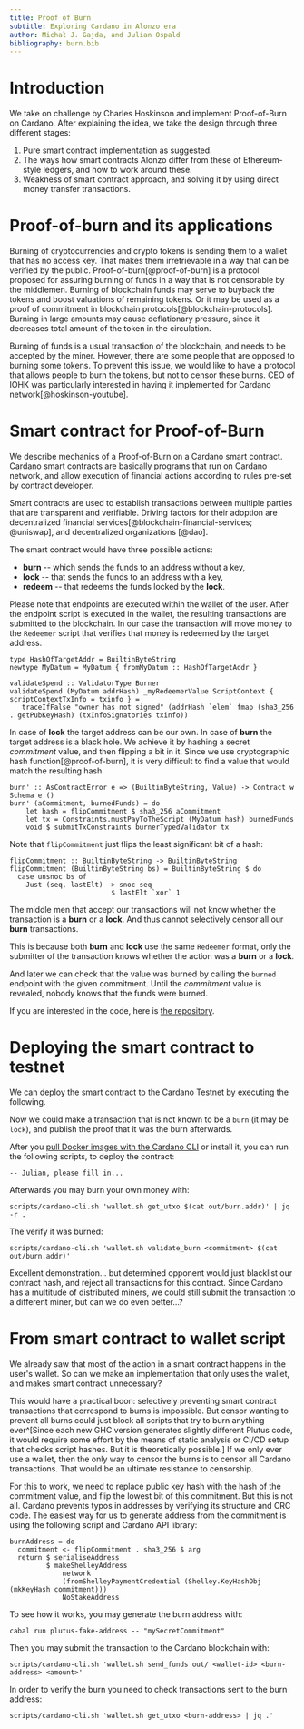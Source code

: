```yaml
---
title: Proof of Burn
subtitle: Exploring Cardano in Alonzo era
author: Michał J. Gajda, and Julian Ospald
bibliography: burn.bib
---
```


# Introduction

We take on challenge by Charles Hoskinson and implement Proof-of-Burn on Cardano.
After explaining the idea, we take the design through three different stages:

1. Pure smart contract implementation as suggested.
2. The ways how smart contracts Alonzo differ from these of Ethereum-style ledgers,
   and how to work around these.
3. Weakness of smart contract approach,
   and solving it by using direct money transfer transactions.

# Proof-of-burn and its applications

Burning of cryptocurrencies and crypto tokens is sending them to a wallet that has no access key.
That makes them irretrievable in a way that can be verified by the public.
Proof-of-burn[@proof-of-burn] is a protocol proposed for assuring burning of funds in a way that is not censorable by the middlemen.
Burning of blockchain funds may serve to buyback the tokens and boost valuations of remaining tokens.
Or it may be used as a proof of commitment in blockchain protocols[@blockchain-protocols].
Burning in large amounts may cause deflationary pressure, since it decreases total amount of the token in the circulation.

Burning of funds is a usual transaction of the blockchain, and needs to be accepted by the miner.
However, there are some people that are opposed to burning some tokens. To prevent this issue,
we would like to have a protocol that allows people to burn the tokens, but not to censor these burns.
CEO of IOHK was particularly interested in having it implemented for Cardano network[@hoskinson-youtube].

# Smart contract for Proof-of-Burn

We describe mechanics of a Proof-of-Burn on a Cardano smart contract.
Cardano smart contracts are basically programs that run on Cardano network,
and allow execution of financial actions according to rules pre-set by contract developer.

Smart contracts are used to establish transactions between multiple parties
that are transparent and verifiable.
Driving factors for their adoption are decentralized financial services[@blockchain-financial-services; @uniswap], and decentralized organizations [@dao].

The smart contract would have three possible actions:

* **burn** -- which sends the funds to an address without a key,
* **lock** -- that sends the funds to an address with a key,
* **redeem** -- that redeems the funds locked by the **lock**.

Please note that endpoints are executed within the wallet of the user.
After the endpoint script is executed in the wallet, the resulting transactions are submitted to the blockchain.
In our case the transaction will move money to the `Redeemer` script that verifies
that money is redeemed by the target address.

``` {.haskell}
type HashOfTargetAddr = BuiltinByteString
newtype MyDatum = MyDatum { fromMyDatum :: HashOfTargetAddr }

validateSpend :: ValidatorType Burner
validateSpend (MyDatum addrHash) _myRedeemerValue ScriptContext { scriptContextTxInfo = txinfo } =
   traceIfFalse "owner has not signed" (addrHash `elem` fmap (sha3_256 . getPubKeyHash) (txInfoSignatories txinfo))
```

In case of **lock** the target address can be our own.
In case of **burn** the target address is a black hole. We achieve it by hashing a secret _commitment_ value,
and then flipping a bit in it. Since we use cryptographic hash function[@proof-of-burn], it is very difficult to find a value
that would match the resulting hash.

``` {.haskell}
burn' :: AsContractError e => (BuiltinByteString, Value) -> Contract w Schema e ()
burn' (aCommitment, burnedFunds) = do
    let hash = flipCommitment $ sha3_256 aCommitment
    let tx = Constraints.mustPayToTheScript (MyDatum hash) burnedFunds
    void $ submitTxConstraints burnerTypedValidator tx
```

Note that `flipCommitment` just flips the least significant bit of a hash:
```
flipCommitment :: BuiltinByteString -> BuiltinByteString
flipCommitment (BuiltinByteString bs) = BuiltinByteString $ do
  case unsnoc bs of
    Just (seq, lastElt) -> snoc seq
                         $ lastElt `xor` 1
```

The middle men that accept our transactions will not know whether the transaction is a **burn** or a **lock**.
And thus cannot selectively censor all our **burn** transactions.

This is because both **burn** and **lock** use the same `Redeemer` format,
only the submitter of the transaction knows whether the action was a **burn** or a **lock**.

And later we can check that the value was burned by calling the `burned` endpoint with the given commitment.
Until the _commitment_ value is revealed, nobody knows that the funds were burned.

If you are interested in the code, here is [the repository](https://github.com/iagon-tech/proof-of-burn-cardano/blob/main/src/ProofOfBurn.hs).
# Deploying the smart contract to testnet

We can deploy the smart contract to the Cardano Testnet by executing the following.

Now we could make a transaction that is not known to be a `burn` (it may be `lock`),
and publish the proof that it was the burn afterwards.

After you [pull Docker images with the Cardano CLI](https://github.com/iagon-tech/proof-of-burn-cardano/blob/main/README.md#trying-on-testnet) or install it, you can run the following scripts,
to deploy the contract:
``` {.haskell}
-- Julian, please fill in...
```

Afterwards you may burn your own money with:
``` {.haskell}
scripts/cardano-cli.sh 'wallet.sh get_utxo $(cat out/burn.addr)' | jq -r .
```

The verify it was burned:
```
scripts/cardano-cli.sh 'wallet.sh validate_burn <commitment> $(cat out/burn.addr)'
```

Excellent demonstration... but determined opponent would just blacklist our contract hash,
and reject all transactions for this contract.
Since Cardano has a multitude of distributed miners, we could still submit the transaction to a different miner, but can we do even better...?

# From smart contract to wallet script

We already saw that most of the action in a smart contract
happens in the user's wallet.
So can we make an implementation that only uses the wallet,
and makes smart contract unnecessary?

This would have a practical boon: selectively preventing smart contract transactions
that correspond to burns is impossible. But censor wanting to prevent all burns
could just block all scripts that try to burn anything ever^[Since each new GHC version generates slightly different Plutus code, it would require some effort by the means of static analysis or CI/CD setup that checks script hashes. But it is theoretically possible.]
If we only ever use a wallet, then the only way to censor the burns is to censor all Cardano transactions.
That would be an ultimate resistance to censorship.

For this to work, we need to replace public key hash with the hash of the commitment value, and flip the lowest bit of this commitment.
But this is not all.
Cardano prevents typos in addresses by verifying its structure and CRC code.
The easiest way for us to generate address from the commitment is using the following script and Cardano API library:

``` {.haskell}
burnAddress = do
  commitment <- flipCommitment . sha3_256 $ arg
  return $ serialiseAddress
         $ makeShelleyAddress
             network
             (fromShelleyPaymentCredential (Shelley.KeyHashObj (mkKeyHash commitment)))
             NoStakeAddress
```

To see how it works, you may generate the burn address with:
``` {.haskell}
cabal run plutus-fake-address -- "mySecretCommitment"
```

Then you may submit the transaction to the Cardano blockchain with:
``` {.sh}
scripts/cardano-cli.sh 'wallet.sh send_funds out/ <wallet-id> <burn-address> <amount>'
```

In order to verify the burn you need to check transactions sent to the burn address:

``` {.haskell}
scripts/cardano-cli.sh 'wallet.sh get_utxo <burn-address> | jq .'
```